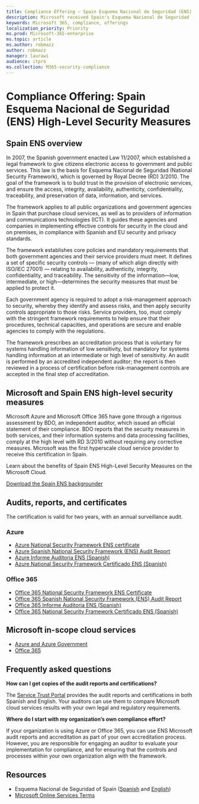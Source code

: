 ```yaml
---
title: Compliance Offering — Spain Esquema Nacional de Seguridad (ENS) High-Level Security Measures
description: Microsoft received Spain's Esquema Nacional de Seguridad (National Security Framework) certification.
keywords: Microsoft 365, compliance, offerings
localization_priority: Priority
ms.prod: Microsoft-365-enterprise
ms.topic: article
ms.author: robmazz
author: robmazz
manager: laurawi
audience: itpro
ms.collection: M365-security-compliance
---
```


# Compliance Offering: Spain Esquema Nacional de Seguridad (ENS) High-Level Security Measures

## Spain ENS overview

In 2007, the Spanish government enacted Law 11/2007, which established a legal framework to give citizens electronic access to government and public services. This law is the basis for Esquema Nacional de Seguridad (National Security Framework), which is governed by Royal Decree (RD) 3/2010. The goal of the framework is to build trust in the provision of electronic services, and ensure the access, integrity, availability, authenticity, confidentiality, traceability, and preservation of data, information, and services.

The framework applies to all public organizations and government agencies in Spain that purchase cloud services, as well as to providers of information and communications technologies (ICT). It guides these agencies and companies in implementing effective controls for security in the cloud and on premises, in compliance with Spanish and EU security and privacy standards.

The framework establishes core policies and mandatory requirements that both government agencies and their service providers must meet. It defines a set of specific security controls — (many of which align directly with ISO/IEC 27001) — relating to availability, authenticity, integrity, confidentiality, and traceability. The sensitivity of the information—low, intermediate, or high—determines the security measures that must be applied to protect it.

Each government agency is required to adopt a risk-management approach to security, whereby they identify and assess risks, and then apply security controls appropriate to those risks. Service providers, too, must comply with the stringent framework requirements to help ensure that their procedures, technical capacities, and operations are secure and enable agencies to comply with the regulations.

The framework prescribes an accreditation process that is voluntary for systems handling information of low sensitivity, but mandatory for systems handling information at an intermediate or high level of sensitivity. An audit is performed by an accredited independent auditor; the report is then reviewed in a process of certification before risk-management controls are accepted in the final step of accreditation.

## Microsoft and Spain ENS high-level security measures

Microsoft Azure and Microsoft Office 365 have gone through a rigorous assessment by BDO, an independent auditor, which issued an official statement of their compliance. BDO reports that the security measures in both services, and their information systems and data processing facilities, comply at the high level with RD 3/2010 without requiring any corrective measures. Microsoft was the first hyperscale cloud service provider to receive this certification in Spain.

Learn about the benefits of Spain ENS High-Level Security Measures on the Microsoft Cloud.

[Download the Spain ENS backgrounder](https://aka.ms/spainens-backgrounder)

## Audits, reports, and certificates

The certification is valid for two years, with an annual surveillance audit.

### Azure

- [Azure National Security Framework ENS certificate](https://aka.ms/AzureNationalSecurityFrameworkENSCertificate)
- [Azure Spanish National Security Framework (ENS) Audit Report](https://aka.ms/AzureNationalSecurityFrameworkAuditReport)
- [Azure Informe Auditoria ENS (Spanish)](https://aka.ms/AzureInformeAuditoriaENS)
- [Azure National Security Framework Certificado ENS (Spanish)](https://aka.ms/AzureNationalSecurityFrameworkCertificadoENS)

### Office 365

- [Office 365 National Security Framework ENS Certificate](https://aka.ms/Office365NationalSecurityFrameworkENSCertificate)
- [Office 365 Spanish National Security Framework (ENS) Audit Report](https://aka.ms/Office365NationalSecurityFrameworkAuditReport)
- [Office 365 Informe Auditoria ENS (Spanish)](https://aka.ms/Office365InformeAuditoriaENS)
- [Office 365 National Security Framework Certificado ENS (Spanish)](https://aka.ms/Office365NationalSecurityFrameworkCertificadoENS)

## Microsoft in-scope cloud services

- [Azure and Azure Government](https://aka.ms/AzureCompliance)
- [Office 365](https://go.microsoft.com/fwlink/p/?LinkID=2077751)

## Frequently asked questions

**How can I get copies of the audit reports and certifications?**

The [Service Trust Portal](http://aka.ms/stphelp) provides the audit reports and certifications in both Spanish and English. Your auditors can use them to compare Microsoft cloud services results with your own legal and regulatory requirements.

**Where do I start with my organization’s own compliance effort?**

If your organization is using Azure or Office 365, you can use ENS Microsoft audit reports and accreditation as part of your own accreditation process. However, you are responsible for engaging an auditor to evaluate your implementation for compliance, and for ensuring that the controls and processes within your own organization align with the framework.

## Resources

- Esquema Nacional de Seguridad of Spain ([Spanish](http://administracionelectronica.gob.es/pae_Home/pae_Estrategias/pae_Seguridad_Inicio/pae_Esquema_Nacional_de_Seguridad.html?idioma=sp#.Vwxp82mcGM8) and [English](http://administracionelectronica.gob.es/pae_Home/pae_Estrategias/pae_Seguridad_Inicio/pae_Esquema_Nacional_de_Seguridad.html?idioma=en#.VwvcgmmcGM9))
- [Microsoft Online Services Terms](http://aka.ms/Online-Services-Terms)
